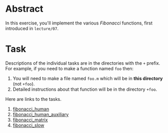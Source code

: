 
# Abstract

In this exercise, you'll implement the various *Fibonacci* functions, first introduced in `lecture/07`.


# Task

Descriptions of the individual tasks are in the directories with the `+` prefix.
For example, if you need to make a function named `foo` then:

1. You will need to make a file named `foo.m` which will be in **this directory** (not `+foo`).
1. Detailed instructions about that function will be in the directory `+foo`.

Here are links to the tasks.

1. [fibonacci_human](+fibonacci_human)
1. [fibonacci_human_auxiliary](+fibonacci_human_auxiliary)
1. [fibonacci_matrix](+fibonacci_matrix)
1. [fibonacci_slow](+fibonacci_slow)

